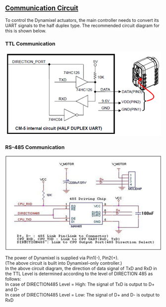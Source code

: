 ## [Communication Circuit](#communication-circuit)
To control the Dynamixel actuators, the main controller needs to convert its UART signals to the half duplex type. The recommended circuit diagram for this is shown below.

### TTL Communication
![](/assets/images/dxl/ttl_circuit.png)

### RS-485 Communication
![](/assets/images/dxl/485_circuit.png)

The power of Dynamixel is supplied via Pin1(-), Pin2(+).  
(The above circuit is built into Dynamixel-only controller.)  
In the above circuit diagram, the direction of data signal of TxD and RxD in the TTL Level is determined according to the level of DIRECTION 485 as follows:  
In case of DIRECTION485 Level = High: The signal of TxD is output to D+ and D-  
In case of DIRECTION485 Level = Low: The signal of D+ and D- is output to RxD  
